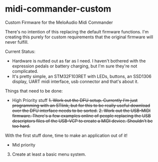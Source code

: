 # midi-commander-custom
Custom Firmware for the MeloAudio Midi Commander

There's no intention of this replacing the default firmware functions. I'm creating this purely for custom requirements that the original firmware will never fulfill.

Current Status:
- Hardware is nutted out as far as I need. I haven't bothered with the expression pedals or battery charging, but I'm sure they're not complicated.
- It's pretty simple, an STM32F103RET with LEDs, buttons, an SSD1306 display, UART midi interface, usb connector and that's about it.

Things that need to be done:
- High Priority stuff
~~1. Work out the DFU setup.  Currently I'm just programming with an STlink, but for this to be really useful download over the DFU interface needs to be sorted.~~
~~2. Work out the USB-MIDI firmware.  There's a few examples online of people replacing the USB descriptors files of the USB-VCP to create a MIDI device.  Shouldn't be too hard.~~

With the first stuff done, time to make an application out of it!

- Mid priority
3. Create at least a basic menu system.
